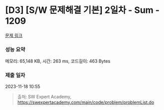 # [D3] [S/W 문제해결 기본] 2일차 - Sum - 1209 

[문제 링크](https://swexpertacademy.com/main/code/problem/problemDetail.do?contestProbId=AV13_BWKACUCFAYh) 

### 성능 요약

메모리: 65,148 KB, 시간: 263 ms, 코드길이: 463 Bytes

### 제출 일자

2023-11-18 10:55



> 출처: SW Expert Academy, https://swexpertacademy.com/main/code/problem/problemList.do